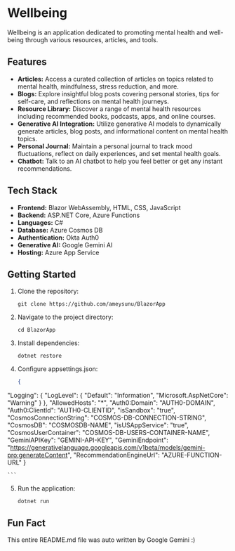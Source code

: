 # Wellbeing

Wellbeing is an application dedicated to promoting mental health and well-being through various resources, articles, and tools.

## Features

- **Articles:** Access a curated collection of articles on topics related to mental health, mindfulness, stress reduction, and more.
- **Blogs:** Explore insightful blog posts covering personal stories, tips for self-care, and reflections on mental health journeys.
- **Resource Library:** Discover a range of mental health resources including recommended books, podcasts, apps, and online courses.
- **Generative AI Integration:** Utilize generative AI models to dynamically generate articles, blog posts, and informational content on mental health topics.
- **Personal Journal:** Maintain a personal journal to track mood fluctuations, reflect on daily experiences, and set mental health goals.
- **Chatbot:** Talk to an AI chatbot to help you feel better or get any instant recommendations.

## Tech Stack

- **Frontend:** Blazor WebAssembly, HTML, CSS, JavaScript
- **Backend:** ASP.NET Core, Azure Functions
- **Languages:** C#
- **Database:** Azure Cosmos DB
- **Authentication:** Okta Auth0
- **Generative AI:** Google Gemini AI
- **Hosting:** Azure App Service

## Getting Started

1. Clone the repository:

    ```
    git clone https://github.com/ameysunu/BlazorApp
    ```

2. Navigate to the project directory:

    ```
    cd BlazorApp
    ```

3. Install dependencies:

    ```
    dotnet restore
    ```

4. Configure appsettings.json:

    ```json
    {
  "Logging": {
    "LogLevel": {
      "Default": "Information",
      "Microsoft.AspNetCore": "Warning"
    }
  },
  "AllowedHosts": "*",
  "Auth0:Domain": "AUTH0-DOMAIN",
  "Auth0:ClientId": "AUTH0-CLIENTID",
  "isSandbox": "true",
  "CosmosConnectionString": "COSMOS-DB-CONNECTION-STRING",
  "CosmosDB": "COSMOSDB-NAME",
  "isUSAppService": "true",
  "CosmosUserContainer": "COSMOS-DB-USERS-CONTAINER-NAME",
  "GeminiAPIKey": "GEMINI-API-KEY",
  "GeminiEndpoint": "https://generativelanguage.googleapis.com/v1beta/models/gemini-pro:generateContent",
  "RecommendationEngineUrl": "AZURE-FUNCTION-URL"
}

    ```

5. Run the application:

    ```
    dotnet run
    ```

## Fun Fact

This entire README.md file was auto written by Google Gemini :)